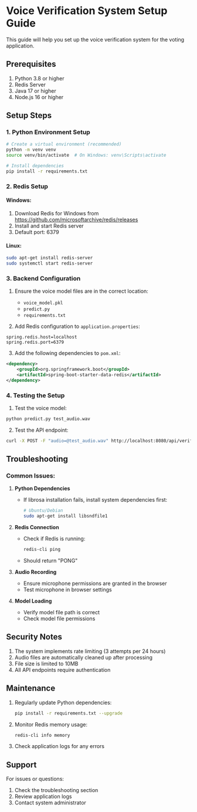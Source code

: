 # Voice Verification System Setup Guide

This guide will help you set up the voice verification system for the voting application.

## Prerequisites

1. Python 3.8 or higher
2. Redis Server
3. Java 17 or higher
4. Node.js 16 or higher

## Setup Steps

### 1. Python Environment Setup

```bash
# Create a virtual environment (recommended)
python -m venv venv
source venv/bin/activate  # On Windows: venv\Scripts\activate

# Install dependencies
pip install -r requirements.txt
```

### 2. Redis Setup

#### Windows:
1. Download Redis for Windows from https://github.com/microsoftarchive/redis/releases
2. Install and start Redis server
3. Default port: 6379

#### Linux:
```bash
sudo apt-get install redis-server
sudo systemctl start redis-server
```

### 3. Backend Configuration

1. Ensure the voice model files are in the correct location:
   - `voice_model.pkl`
   - `predict.py`
   - `requirements.txt`

2. Add Redis configuration to `application.properties`:
```properties
spring.redis.host=localhost
spring.redis.port=6379
```

3. Add the following dependencies to `pom.xml`:
```xml
<dependency>
    <groupId>org.springframework.boot</groupId>
    <artifactId>spring-boot-starter-data-redis</artifactId>
</dependency>
```

### 4. Testing the Setup

1. Test the voice model:
```bash
python predict.py test_audio.wav
```

2. Test the API endpoint:
```bash
curl -X POST -F "audio=@test_audio.wav" http://localhost:8080/api/verify-voice
```

## Troubleshooting

### Common Issues:

1. **Python Dependencies**
   - If librosa installation fails, install system dependencies first:
     ```bash
     # Ubuntu/Debian
     sudo apt-get install libsndfile1
     ```

2. **Redis Connection**
   - Check if Redis is running:
     ```bash
     redis-cli ping
     ```
   - Should return "PONG"

3. **Audio Recording**
   - Ensure microphone permissions are granted in the browser
   - Test microphone in browser settings

4. **Model Loading**
   - Verify model file path is correct
   - Check model file permissions

## Security Notes

1. The system implements rate limiting (3 attempts per 24 hours)
2. Audio files are automatically cleaned up after processing
3. File size is limited to 10MB
4. All API endpoints require authentication

## Maintenance

1. Regularly update Python dependencies:
   ```bash
   pip install -r requirements.txt --upgrade
   ```

2. Monitor Redis memory usage:
   ```bash
   redis-cli info memory
   ```

3. Check application logs for any errors

## Support

For issues or questions:
1. Check the troubleshooting section
2. Review application logs
3. Contact system administrator 